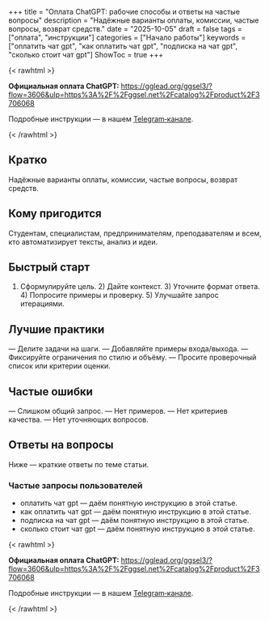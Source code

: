 +++
title = "Оплата ChatGPT: рабочие способы и ответы на частые вопросы"
description = "Надёжные варианты оплаты, комиссии, частые вопросы, возврат средств."
date = "2025-10-05"
draft = false
tags = ["оплата", "инструкции"]
categories = ["Начало работы"]
keywords = ["оплатить чат gpt", "как оплатить чат gpt", "подписка на чат gpt", "сколько стоит чат gpt"]
ShowToc = true
+++

{< rawhtml >}
<div class="cta-box">
  <p><strong>Официальная оплата ChatGPT:</strong> <a href="https://gglead.org/ggsel3/?flow=3606&ulp=https%3A%2F%2Fggsel.net%2Fcatalog%2Fproduct%2F3706068" rel="nofollow noopener" target="_blank">https://gglead.org/ggsel3/?flow=3606&ulp=https%3A%2F%2Fggsel.net%2Fcatalog%2Fproduct%2F3706068</a></p>
  <p>Подробные инструкции — в нашем <a href="https://t.me/real_plan_B" rel="nofollow noopener" target="_blank">Telegram‑канале</a>.</p>
</div>
{< /rawhtml >}

## Кратко

Надёжные варианты оплаты, комиссии, частые вопросы, возврат средств.

## Кому пригодится

Студентам, специалистам, предпринимателям, преподавателям и всем, кто автоматизирует тексты, анализ и идеи.

## Быстрый старт

1) Сформулируйте цель. 2) Дайте контекст. 3) Уточните формат ответа. 4) Попросите примеры и проверку. 5) Улучшайте запрос итерациями.

## Лучшие практики

— Делите задачи на шаги.
— Добавляйте примеры входа/выхода.
— Фиксируйте ограничения по стилю и объёму.
— Просите проверочный список или критерии оценки.

## Частые ошибки

— Слишком общий запрос.
— Нет примеров.
— Нет критериев качества.
— Нет уточняющих вопросов.

## Ответы на вопросы

Ниже — краткие ответы по теме статьи.

### Частые запросы пользователей

- оплатить чат gpt — даём понятную инструкцию в этой статье.
- как оплатить чат gpt — даём понятную инструкцию в этой статье.
- подписка на чат gpt — даём понятную инструкцию в этой статье.
- сколько стоит чат gpt — даём понятную инструкцию в этой статье.

{< rawhtml >}
<div class="cta-box">
  <p><strong>Официальная оплата ChatGPT:</strong> <a href="https://gglead.org/ggsel3/?flow=3606&ulp=https%3A%2F%2Fggsel.net%2Fcatalog%2Fproduct%2F3706068" rel="nofollow noopener" target="_blank">https://gglead.org/ggsel3/?flow=3606&ulp=https%3A%2F%2Fggsel.net%2Fcatalog%2Fproduct%2F3706068</a></p>
  <p>Подробные инструкции — в нашем <a href="https://t.me/real_plan_B" rel="nofollow noopener" target="_blank">Telegram‑канале</a>.</p>
</div>
{< /rawhtml >}
